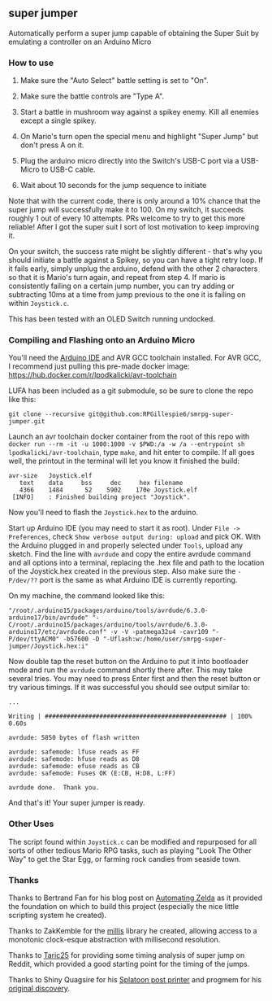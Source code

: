 ## super jumper

Automatically perform a super jump capable of obtaining the Super Suit by emulating a controller on an Arduino Micro

### How to use

1. Make sure the "Auto Select" battle setting is set to "On".

2. Make sure the battle controls are "Type A".

3. Start a battle in mushroom way against a spikey enemy. Kill all enemies except a single spikey. 

4. On Mario's turn open the special menu and highlight "Super Jump" but don't press A on it. 

5. Plug the arduino micro directly into the Switch's USB-C port via a USB-Micro to USB-C cable.

6. Wait about 10 seconds for the jump sequence to initiate

Note that with the current code, there is only around a 10% chance that the super jump will successfully make it to 100. On my switch, it succeeds roughly 1 out of every 10 attempts. PRs welcome to try to get this more reliable! After I got the super suit I sort of lost motivation to keep improving it.

On your switch, the success rate might be slightly different - that's why you should initiate a battle against a Spikey, so you can have a tight retry loop. If it fails early, simply unplug the arduino, defend with the other 2 characters so that it is Mario's turn again, and repeat from step 4. If mario is consistently failing on a certain jump number, you can try adding or subtracting 10ms at a time from jump previous to the one it is failing on within `Joystick.c`. 

This has been tested with an OLED Switch running undocked. 

### Compiling and Flashing onto an Arduino Micro

You'll need the [Arduino IDE](https://www.arduino.cc/en/software) and AVR GCC toolchain installed. For AVR GCC, I recommend just pulling this pre-made docker image: https://hub.docker.com/r/lpodkalicki/avr-toolchain

LUFA has been included as a git submodule, so be sure to clone the repo like this:

```
git clone --recursive git@github.com:RPGillespie6/smrpg-super-jumper.git
```

Launch an avr toolchain docker container from the root of this repo with `docker run --rm -it -u 1000:1000 -v $PWD:/a -w /a --entrypoint sh lpodkalicki/avr-toolchain`, type `make`, and hit enter to compile. If all goes well, the printout in the terminal will let you know it finished the build:

```
avr-size   Joystick.elf
   text	   data	    bss	    dec	    hex	filename
   4366	   1484	     52	   5902	   170e	Joystick.elf
 [INFO]    : Finished building project "Joystick".
```

Now you'll need to flash the `Joystick.hex` to the arduino.

Start up Arduino IDE (you may need to start it as root). Under `File -> Preferences`, check `Show verbose output during: upload` and pick OK. With the Arduino plugged in and properly selected under `Tools`, upload any sketch. Find the line with `avrdude` and copy the entire avrdude command and all options into a terminal, replacing the .hex file and path to the location of the Joystick.hex created in the previous step. Also make sure the `-P/dev/??` port is the same as what Arduino IDE is currently reporting.

On my machine, the command looked like this:

```
"/root/.arduino15/packages/arduino/tools/avrdude/6.3.0-arduino17/bin/avrdude" "-C/root/.arduino15/packages/arduino/tools/avrdude/6.3.0-arduino17/etc/avrdude.conf" -v -V -patmega32u4 -cavr109 "-P/dev/ttyACM0" -b57600 -D "-Uflash:w:/home/user/smrpg-super-jumper/Joystick.hex:i"
```

Now double tap the reset button on the Arduino to put it into bootloader mode and run the `avrdude` command shortly there after. This may take several tries. You may need to press Enter first and then the reset button or try various timings. If it was successful you should see output similar to:

```
...

Writing | ################################################## | 100% 0.60s

avrdude: 5850 bytes of flash written

avrdude: safemode: lfuse reads as FF
avrdude: safemode: hfuse reads as D8
avrdude: safemode: efuse reads as CB
avrdude: safemode: Fuses OK (E:CB, H:D8, L:FF)

avrdude done.  Thank you.
```

And that's it! Your super jumper is ready.

### Other Uses

The script found within `Joystick.c` can be modified and repurposed for all sorts of other tedious Mario RPG tasks, such as playing "Look The Other Way" to get the Star Egg, or farming rock candies from seaside town.

### Thanks

Thanks to Bertrand Fan for his blog post on [Automating Zelda](https://medium.com/@bertrandom/automating-zelda-3b37127e24c8) as it provided the foundation on which to build this project (especially the nice little scripting system he created). 

Thanks to ZakKemble for the [millis](https://github.com/ZakKemble/millis) library he created, allowing access to a monotonic clock-esque abstraction with millisecond resolution.

Thanks to [Taric25](https://www.reddit.com/r/MarioRPG/comments/18nyaqq/i_coded_a_macro_that_will_automatically/) for providing some timing analysis of super jump on Reddit, which provided a good starting point for the timing of the jumps.

Thanks to Shiny Quagsire for his [Splatoon post printer](https://github.com/shinyquagsire23/Switch-Fightstick) and progmem for his [original discovery](https://github.com/progmem/Switch-Fightstick).